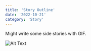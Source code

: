 ```yaml
---
title: 'Story Outline'
date: '2022-10-21'
category: 'Story'
---
```


Might write some side stories with GIF.

![Alt Text](https://media.giphy.com/media/vFKqnCdLPNOKc/giphy.gif)